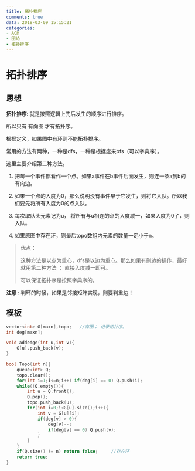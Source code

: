 ```yaml
---
title: 拓扑排序
comments: true
data: 2018-03-09 15:15:21
categories:
- ACM
- 图论
- 拓扑排序
---
```


# 拓扑排序

## 思想

**拓扑排序**: 就是按照逻辑上先后发生的顺序进行排序。

所以只有 有向图 才有拓扑序。

根据定义，如果图中有环则不能拓扑排序。

常用的方法有两种，一种是dfs，一种是根据度来bfs（可以字典序）。

这里主要介绍第二种方法。

1. 把每一个事件都看作一个点。如果a事件在b事件后面发生，则连一条a到b的有向边。

2. 如果一个点的入度为0，那么说明没有事件早于它发生，则将它入队。所以我们要先将所有入度为0的点入队。

3. 每次取队头元素记为u， 将所有与u相连的点的入度减一，如果入度为0了，则入队。

4. 如果原图中存在环，则最后topo数组内元素的数量一定小于n。

>优点：
>
>这种方法是以点为重心，dfs是以边为重心。那么如果有删边的操作，最好就用第二种方法 ： 直接入度减一即可。
>
>可以保证拓扑序是按照字典序的。


**注意** : 判环的时候，如果是邻接矩阵实现，则要判重边！

## 模板
```cpp
vector<int> G[maxn],topo;   //存图； 记录拓扑序。
int deg[maxn];

void addedge(int u,int v){
    G[u].push_back(v);
}

bool Topo(int n){
    queue<int> Q;
    topo.clear();
    for(int i=1;i<=n;i++) if(deg[i] == 0) Q.push(i);
    while(!Q.empty()){
        int u = Q.front();
        Q.pop();
        topo.push_back(u);
        for(int i=0;i<G[u].size();i++){
            int v = G[u][i];
            if(deg[v] > 0){
                deg[v]--;
                if(deg[v] == 0) Q.push(v);
            }
        }
    }
    if(Q.size() != n) return false;     //存在环
    return true;
}

```
